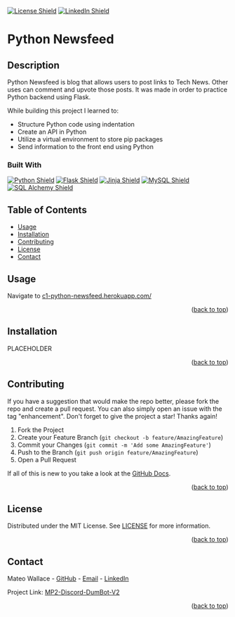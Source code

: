 <p id="readme-top"></p>

[![License Shield](https://img.shields.io/badge/License-MIT-success?style=for-the-badge)](./LICENSE) [![LinkedIn Shield](https://img.shields.io/badge/LinkedIn-555555?style=for-the-badge&logo=linkedin)](https://www.linkedin.com/in/mateo-wallace/)

# Python Newsfeed

## Description

Python Newsfeed is blog that allows users to post links to Tech News. Other uses can comment and upvote those posts. It was made in order to practice Python backend using Flask.

While building this project I learned to:

- Structure Python code using indentation
- Create an API in Python
- Utilize a virtual environment to store pip packages
- Send information to the front end using Python

### Built With

[![Python Shield](https://img.shields.io/badge/Python-3776AB?&style=for-the-badge&logo=python&logoColor=white)](https://www.apollographql.com/)
[![Flask Shield](https://img.shields.io/badge/Flask-000000?&style=for-the-badge&logo=flask&logoColor=white)](https://flask.palletsprojects.com/en/2.2.x/)
[![Jinja Shield](https://img.shields.io/badge/Jinja-B41717?&style=for-the-badge&logo=jinja&logoColor=white)](https://jinja.palletsprojects.com/en/3.1.x/)
[![MySQL Shield](https://img.shields.io/badge/MySQL-4479A1?&style=for-the-badge&logo=mysql&logoColor=white)](https://dev.mysql.com/doc/)
[![SQL Alchemy Shield](https://img.shields.io/badge/SQL_Alchemy-d71f00?&style=for-the-badge&logo=mysql&logoColor=white)](https://www.sqlalchemy.org/)

## Table of Contents

- [Usage](#usage)
- [Installation](#installation)
- [Contributing](#contributing)
- [License](#license)
- [Contact](#contact)

## Usage

Navigate to [c1-python-newsfeed.herokuapp.com/](https://c1-python-newsfeed.herokuapp.com/)

<p align="right">(<a href="#readme-top">back to top</a>)</p>

## Installation

PLACEHOLDER

<p align="right">(<a href="#readme-top">back to top</a>)</p>

## Contributing

If you have a suggestion that would make the repo better, please fork the repo and create a pull request. You can also simply open an issue with the tag "enhancement". Don't forget to give the project a star! Thanks again!

1. Fork the Project
1. Create your Feature Branch (`git checkout -b feature/AmazingFeature`)
1. Commit your Changes (`git commit -m 'Add some AmazingFeature'`)
1. Push to the Branch (`git push origin feature/AmazingFeature`)
1. Open a Pull Request

If all of this is new to you take a look at the [GitHub Docs](https://docs.github.com/en/get-started/quickstart/fork-a-repo).

<p align="right">(<a href="#readme-top">back to top</a>)</p>

## License

Distributed under the MIT License. See [LICENSE](./LICENSE) for more information.

<p align="right">(<a href="#readme-top">back to top</a>)</p>

## Contact

Mateo Wallace - [GitHub](https://github.com/Mateo-Wallace) - [Email](mailto:mateo.t.wallace@gmail.com) - [LinkedIn](https://www.linkedin.com/in/mateo-wallace/)

Project Link: [MP2-Discord-DumBot-V2](https://github.com/Mateo-Wallace/MP2-Discord-DumBot-V2)

<p align="right">(<a href="#readme-top">back to top</a>)</p>
